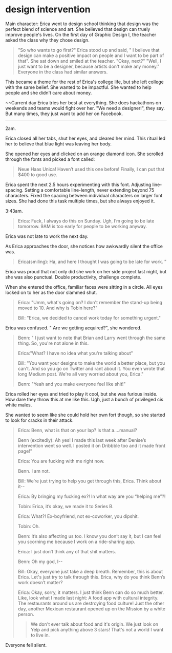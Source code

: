# design intervention
Main character:
Erica went to design school thinking that design was the perfect blend of science and art. She believed that design can truely improve people's lives.
On the first day of Graphic Design I, the teacher asked the class why they chose design.

>"So who wants to go first?"
>Erica stood up and said, " I believe that design can make a positive impact on people and I want to be part of that".
>She sat down and smiled at the teacher.
>"Okay, next?"
>"Well, I just want to be a designer, because artists don't make any money."
Everyone in the class had similar answers.

This became a theme for the rest of Erica's college life, but she left college with the same belief. She wanted to be impactful. She wanted to help people and she didn't care about money.

~~Current day
Erica tries her best at everything. She does hackathons on weekends and teams would fight over her. "We need a designer!", they say. But many times, they just want to add her on Facebook.




----
2am.

Erica closed all her tabs, shut her eyes, and cleared her mind. This ritual led her to believe that blue light was leaving her body.

She opened her eyes and clicked on an orange diamond icon. She scrolled through the fonts and picked a font called:

> Neue Haas Unica! Haven’t used this one before! Finally, I can put that $400 to good use.

Erica spent the next 2.5 hours experimenting with this font. Adjusting line-spacing. Setting a comfortable line-length, never extending beyond 75 characters. Fixed the spacing between individual characters on larger font sizes. She had done this task multiple times, but she always enjoyed it. 

3:43am.

> Erica: Fuck, I always do this on Sunday. Ugh, I’m going to be late tomorrow. 9AM is too early for people to be working anyway.

Erica was not late to work the next day.

As Erica approaches the door, she notices how awkwardly silent the office was. 

> Erica(smiling): Ha, and here I thought I was going to be late for work. ”

Erica was proud that not only did she work on her side project last night, but she was also punctual. Double productivity, challenge complete.

When she entered the office, familiar faces were sitting in a circle. All eyes locked on to her as the door slammed shut.

> Erica: "Umm, what's going on? I don't remember the stand-up being moved to 10. And why is Tobin here?"
>
> Bill: "Erica, we decided to cancel work today for something urgent."
>
Erica was confused. " Are we getting acquired?", she wondered.
>
> Benn: " I just want to note that Brian and Larry went through the same thing. So, you're not alone in this.
>
>Erica:"What? I have no idea what you're talking about"
>
> Bill: "You want your designs to make the world a better place, but you can't. And so you go on Twitter and rant about it. You even wrote that long Medium post. We're all very worried about you, Erica."
>
> Benn: "Yeah and you make everyone feel like shit!"

Erica rolled her eyes and tried to play it cool, but she was furious inside. How dare they throw this at me like this. Ugh, just a bunch of privileged cis white males.

She wanted to seem like she could hold her own fort though, so she started to look for cracks in their attack.

> Erica: Benn, what is that on your lap? Is that a....manual?
>
> Benn (excitedly): Ah yes! I made this last week after Denise’s intervention went so well. I posted it on Dribbble too and it made front page!”
>
> Erica: You are fucking with me right now.
>
> Benn. I am not.
>
> Bill: We’re just trying to help you get through this, Erica. Think about it--
>
> Erica: By bringing my fucking ex?! In what way are you “helping me”?!
>
> Tobin: Erica, it’s okay, we made it to Series B.
>
> Erica: What?! Ex-boyfriend, not ex-coworker, you dipshit.
>
> Tobin: Oh.
>
> Benn: It’s also affecting us too. I know you don’t say it, but I can feel you scorning me because I work on a ride-sharing app.
>
> Erica: I just don’t think any of that shit matters.
>
> Benn: Oh my god, I--
>
> Bill: Okay, everyone just take a deep breath. Remember, this is about Erica. Let's just try to talk through this. Erica, why do you think Benn’s work doesn’t matter?
>
> Erica: Okay, sorry, it matters. I just think Benn can do so much better. Like, look what I made last night: A food app with cultural integrity. The restaurants around us are destroying food culture! Just the other day, another Mexican restaurant opened up on the Mission by a white person.
>
> > We don't ever talk about food and it's origin. We just look on Yelp and pick anything above 3 stars! That's not a world I want to live in.

Everyone fell silent.
